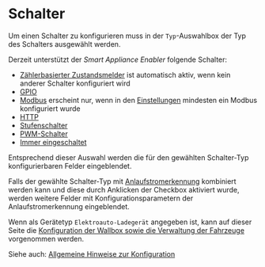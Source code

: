 # Schalter

Um einen Schalter zu konfigurieren muss in der `Typ`-Auswahlbox der Typ des Schalters ausgewählt werden.

Derzeit unterstützt der *Smart Appliance Enabler* folgende Schalter:

* [Zählerbasierter Zustandsmelder](MeterReportingSwitch_DE.md) ist automatisch aktiv, wenn kein anderer Schalter konfiguriert wird
* [GPIO](GPIOSwitch_DE.md)
* [Modbus](ModbusSwitch_DE.md) erscheint nur, wenn in den [Einstellungen](Settings_DE.md#user-content-modbus) mindesten ein Modbus konfiguriert wurde
* [HTTP](HttpSwitch_DE.md)
* [Stufenschalter](LevelSwitch_DE.md)
* [PWM-Schalter](PwmSwitch_DE.md)
* [Immer eingeschaltet](AlwaysOnSwitch_DE.md)

Entsprechend dieser Auswahl werden die für den gewählten Schalter-Typ konfigurierbaren Felder eingeblendet.

Falls der gewählte Schalter-Typ mit [Anlaufstromerkennung](Anlaufstromerkennung_DE.md) kombiniert werden kann und diese durch Anklicken der Checkbox aktiviert wurde, werden weitere Felder mit Konfigurationsparametern der Anlaufstromerkennung eingeblendet.

Wenn als Gerätetyp `Elektroauto-Ladegerät` angegeben ist, kann auf dieser Seite die [Konfiguration der Wallbox sowie die Verwaltung der Fahrzeuge](EVCharger_DE.md) vorgenommen werden.

Siehe auch: [Allgemeine Hinweise zur Konfiguration](Configuration_DE.md)
